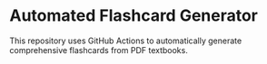 # Automated Flashcard Generator
This repository uses GitHub Actions to automatically generate comprehensive flashcards from PDF textbooks.

